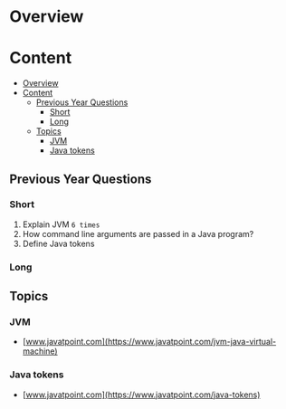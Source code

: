# Overview

# Content

- [Overview](#overview)
- [Content](#content)
  - [Previous Year Questions](#previous-year-questions)
    - [Short](#short)
    - [Long](#long)
  - [Topics](#topics)
    - [JVM](#jvm)
    - [Java tokens](#java-tokens)

## Previous Year Questions

### Short

1. Explain JVM `6 times`
2. How command line arguments are passed in a Java program?
3. Define Java tokens

### Long

## Topics

### JVM

- [www.javatpoint.com](https://www.javatpoint.com/jvm-java-virtual-machine)

### Java tokens

- [www.javatpoint.com](https://www.javatpoint.com/java-tokens)
